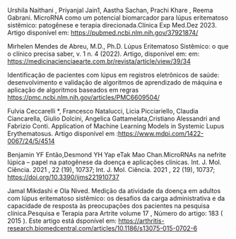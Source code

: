 Urshila Naithani , Priyanjal Jain1, Aastha Sachan, Prachi Khare , Reema Gabrani.      MicroRNA como um potencial biomarcador para lúpus eritematoso sistêmico: patogênese e terapia direcionada.Clínica Exp Med.Dez 2023. Artigo disponível em: https://pubmed.ncbi.nlm.nih.gov/37921874/

Mirhelen Mendes de Abreu, M.D., Ph.D. Lúpus Eritematoso Sistêmico: o que o clínico precisa saber, v. 1 n. 4 (2022). Artigo, disponível em: em: https://medicinacienciaearte.com.br/revista/article/view/39/34

Identificação de pacientes com lúpus em registros eletrônicos de saúde: desenvolvimento e validação de algoritmos de aprendizado de máquina e aplicação de algoritmos baseados em regras
https://pmc.ncbi.nlm.nih.gov/articles/PMC6609504/

Fulvia Ceccarelli *, Francesco Natalucci, Licia Picciariello, Claudia Ciancarella, Giulio Dolcini, Angelica Gattamelata,Cristiano Alessandri and Fabrizio Conti. Application of Machine Learning Models in Systemic Lupus Erythematosus. Artigo disponível em :https://www.mdpi.com/1422-0067/24/5/4514

Benjamin YF Então,Desmond YH Yap eTak Mao Chan.MicroRNAs na nefrite lúpica – papel na patogênese da doença e aplicações clínicas. Int. J. Mol. Ciência. 2021 , 22 (19), 10737; Int. J. Mol. Ciência. 2021 , 22 (19), 10737; https://doi.org/10.3390/ijms221910737 

Jamal Mikdashi e Ola Nived. Medição da atividade da doença em adultos com lúpus eritematoso sistêmico: os desafios da carga administrativa e da capacidade de resposta às preocupações dos pacientes na pesquisa clínica.Pesquisa e Terapia para Artrite volume 17 , Número do artigo:  183 ( 2015 ). Este artigo está dsponível em: https://arthritis-research.biomedcentral.com/articles/10.1186/s13075-015-0702-6

  
